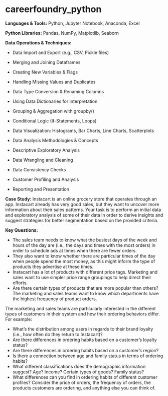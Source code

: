 # careerfoundry_python

**Languages & Tools:** Python, Jupyter Notebook, Anaconda, Excel

**Python Libraries:** Pandas, NumPy, Matplotlib, Seaborn

**Data Operations & Techniques:**

- Data Import and Export (e.g., CSV, Pickle files)
  
- Merging and Joining Dataframes

- Creating New Variables & Flags

- Handling Missing Values and Duplicates

- Data Type Conversion & Renaming Columns

- Using Data Dictionaries for Interpretation

- Grouping & Aggregation with groupby()

- Conditional Logic (If-Statements, Loops)

- Data Visualization: Histograms, Bar Charts, Line Charts, Scatterplots

- Data Analysis Methodologies & Concepts

- Descriptive Exploratory Analysis

- Data Wrangling and Cleaning

- Data Consistency Checks

- Customer Profiling and Analysis

- Reporting and Presentation

**Case Study:**
Instacart is an online grocery store that operates through an app. Instacart already has very good sales, but they want to uncover more information about their sales patterns. Your task is to perform an initial data and exploratory analysis of some of their data in order to derive insights and suggest strategies for better segmentation based on the provided criteria.

**Key Questions:**

- The sales team needs to know what the busiest days of the week and hours of the day are (i.e., the days and times with the most orders) in order to schedule ads at times when there are fewer orders.
- They also want to know whether there are particular times of the day when people spend the most money, as this might inform the type of products they advertise at these times.
- Instacart has a lot of products with different price tags. Marketing and sales want to use simpler price range groupings to help direct their efforts.
- Are there certain types of products that are more popular than others? The marketing and sales teams want to know which departments have the highest frequency of product orders.

The marketing and sales teams are particularly interested in the different types of customers in their system and how their ordering behaviors differ. For example:
- What’s the distribution among users in regards to their brand loyalty (i.e., how often do they return to Instacart)?
- Are there differences in ordering habits based on a customer’s loyalty status?
- Are there differences in ordering habits based on a customer’s region?
- Is there a connection between age and family status in terms of ordering
habits?
- What different classifications does the demographic information suggest?
Age? Income? Certain types of goods? Family status?
- What differences can you find in ordering habits of different customer
profiles? Consider the price of orders, the frequency of orders, the products customers are ordering, and anything else you can think of.
